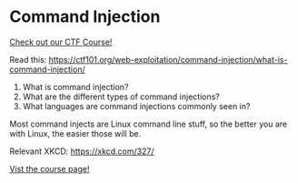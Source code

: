 # Command Injection

[Check out our CTF Course!](https://academy.hoppersroppers.org/mod/page/view.php?id=631)

Read this: <https://ctf101.org/web-exploitation/command-injection/what-is-command-injection/>

1. What is command injection?
2. What are the different types of command injections?
3. What languages are command injections commonly seen in?

Most command injects are Linux command line stuff, so the better you are with Linux, the easier those will be.

Relevant XKCD: <https://xkcd.com/327/>

[Vist the course page!](https://academy.hoppersroppers.org/mod/page/view.php?id=631)

